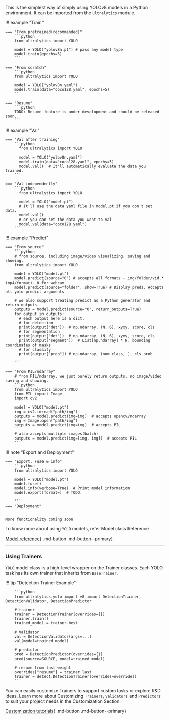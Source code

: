 This is the simplest way of simply using YOLOv8 models in a Python environment. It can be imported from
the `ultralytics` module.

!!! example "Train"

    === "From pretrained(recommanded)"
        ```python
        from ultralytics import YOLO

        model = YOLO("yolov8n.pt") # pass any model type
        model.train(epochs=5)
        ```

    === "From scratch"
        ```python
        from ultralytics import YOLO

        model = YOLO("yolov8n.yaml")
        model.train(data="coco128.yaml", epochs=5)
        ```

    === "Resume"
        ```python
        TODO: Resume feature is under development and should be released soon.
        ```

!!! example "Val"

    === "Val after training"
        ```python
          from ultralytics import YOLO

          model = YOLO("yolov8n.yaml")
          model.train(data="coco128.yaml", epochs=5)
          model.val()  # It'll automatically evaluate the data you trained.
        ```

    === "Val independently"
        ```python
          from ultralytics import YOLO

          model = YOLO("model.pt")
          # It'll use the data yaml file in model.pt if you don't set data.
          model.val()
          # or you can set the data you want to val
          model.val(data="coco128.yaml")
        ```

!!! example "Predict"

    === "From source"
        ```python
        # from source, including image/video visualizing, saving and showing.
        from ultralytics import YOLO

        model = YOLO("model.pt")
        model.predict(source="0") # accepts all formats - img/folder/vid.*(mp4/format). 0 for webcam
        model.predict(source="folder", show=True) # Display preds. Accepts all yolo predict arguments

        # we also support treating predict as a Python generator and return outputs
        outputs = model.predict(source="0", return_outputs=True)
        for output in outputs:
          # each output here is a dict.
          # for detection
          print(output["det"])  # np.ndarray, (N, 6), xyxy, score, cls
          # for segmentation
          print(output["det"])  # np.ndarray, (N, 6), xyxy, score, cls
          print(output["segment"])  # List[np.ndarray] * N, bounding coordinates of masks
          # for classify
          print(output["prob"]) # np.ndarray, (num_class, ), cls prob

        ```

    === "From PIL/ndarray"
        # from PIL/ndarray, we just purely return outputs, no image/video saving and showing.
        ```python
        from ultralytics import YOLO
        from PIL import Image
        import cv2

        model = YOLO("model.pt")
        img = cv2.imread("path/img")
        outputs = model.predict(img=img)  # accepts opencv/ndarray
        img = Image.open("path/img")
        outputs = model.predict(img=img)  # accepts PIL

        # also accepts multiple images(batch)
        outputs = model.predict(img=[img, img])  # accepts PIL
        ```

!!! note "Export and Deployment"

    === "Export, Fuse & info" 
        ```python
        from ultralytics import YOLO

        model = YOLO("model.pt")
        model.fuse()  
        model.info(verbose=True)  # Print model information
        model.export(format=)  # TODO: 

        ```
    === "Deployment"


    More functionality coming soon

To know more about using `YOLO` models, refer Model class Reference

[Model reference](reference/model.md){ .md-button .md-button--primary}

---

### Using Trainers

`YOLO` model class is a high-level wrapper on the Trainer classes. Each YOLO task has its own trainer that inherits
from `BaseTrainer`.

!!! tip "Detection Trainer Example"

        ```python
        from ultralytics.yolo import v8 import DetectionTrainer, DetectionValidator, DetectionPredictor

        # trainer
        trainer = DetectionTrainer(overrides={})
        trainer.train()
        trained_model = trainer.best

        # Validator
        val = DetectionValidator(args=...)
        val(model=trained_model)

        # predictor
        pred = DetectionPredictor(overrides={})
        pred(source=SOURCE, model=trained_model)

        # resume from last weight
        overrides["resume"] = trainer.last
        trainer = detect.DetectionTrainer(overrides=overrides)
        ```

You can easily customize Trainers to support custom tasks or explore R&D ideas.
Learn more about Customizing `Trainers`, `Validators` and `Predictors` to suit your project needs in the Customization
Section.

[Customization tutorials](engine.md){ .md-button .md-button--primary}
